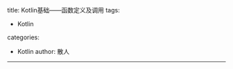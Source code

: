 
title: Kotlin基础——函数定义及调用
tags:
  - Kotlin

categories:
  - Kotlin
author: 散人
---
<!--stackedit_data:
eyJoaXN0b3J5IjpbLTc1NjQzMDg4Ml19
-->